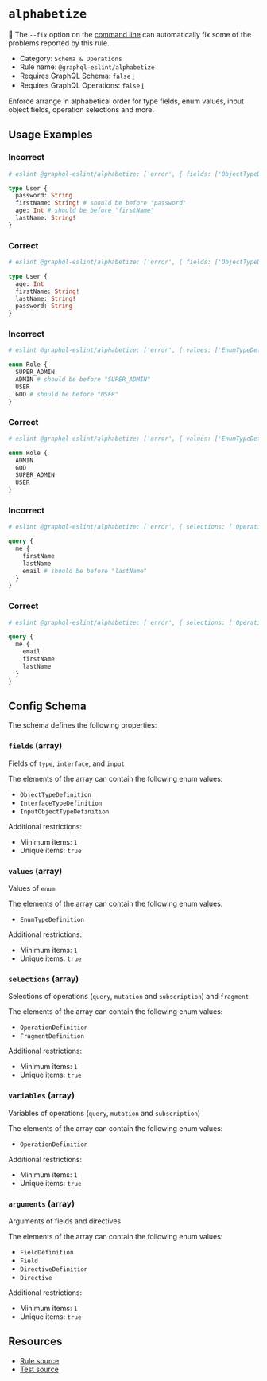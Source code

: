 # `alphabetize`

🔧 The `--fix` option on the [command line](https://eslint.org/docs/user-guide/command-line-interface#--fix) can automatically fix some of the problems reported by this rule.

- Category: `Schema & Operations`
- Rule name: `@graphql-eslint/alphabetize`
- Requires GraphQL Schema: `false` [ℹ️](../../README.md#extended-linting-rules-with-graphql-schema)
- Requires GraphQL Operations: `false` [ℹ️](../../README.md#extended-linting-rules-with-siblings-operations)

Enforce arrange in alphabetical order for type fields, enum values, input object fields, operation selections and more.

## Usage Examples

### Incorrect

```graphql
# eslint @graphql-eslint/alphabetize: ['error', { fields: ['ObjectTypeDefinition'] }]

type User {
  password: String
  firstName: String! # should be before "password"
  age: Int # should be before "firstName"
  lastName: String!
}
```

### Correct

```graphql
# eslint @graphql-eslint/alphabetize: ['error', { fields: ['ObjectTypeDefinition'] }]

type User {
  age: Int
  firstName: String!
  lastName: String!
  password: String
}
```

### Incorrect

```graphql
# eslint @graphql-eslint/alphabetize: ['error', { values: ['EnumTypeDefinition'] }]

enum Role {
  SUPER_ADMIN
  ADMIN # should be before "SUPER_ADMIN"
  USER
  GOD # should be before "USER"
}
```

### Correct

```graphql
# eslint @graphql-eslint/alphabetize: ['error', { values: ['EnumTypeDefinition'] }]

enum Role {
  ADMIN
  GOD
  SUPER_ADMIN
  USER
}
```

### Incorrect

```graphql
# eslint @graphql-eslint/alphabetize: ['error', { selections: ['OperationDefinition'] }]

query {
  me {
    firstName
    lastName
    email # should be before "lastName"
  }
}
```

### Correct

```graphql
# eslint @graphql-eslint/alphabetize: ['error', { selections: ['OperationDefinition'] }]

query {
  me {
    email
    firstName
    lastName
  }
}
```

## Config Schema

The schema defines the following properties:

### `fields` (array)

Fields of `type`, `interface`, and `input`

The elements of the array can contain the following enum values:

- `ObjectTypeDefinition`
- `InterfaceTypeDefinition`
- `InputObjectTypeDefinition`

Additional restrictions:

* Minimum items: `1`
* Unique items: `true`

### `values` (array)

Values of `enum`

The elements of the array can contain the following enum values:

- `EnumTypeDefinition`

Additional restrictions:

* Minimum items: `1`
* Unique items: `true`

### `selections` (array)

Selections of operations (`query`, `mutation` and `subscription`) and `fragment`

The elements of the array can contain the following enum values:

- `OperationDefinition`
- `FragmentDefinition`

Additional restrictions:

* Minimum items: `1`
* Unique items: `true`

### `variables` (array)

Variables of operations (`query`, `mutation` and `subscription`)

The elements of the array can contain the following enum values:

- `OperationDefinition`

Additional restrictions:

* Minimum items: `1`
* Unique items: `true`

### `arguments` (array)

Arguments of fields and directives

The elements of the array can contain the following enum values:

- `FieldDefinition`
- `Field`
- `DirectiveDefinition`
- `Directive`

Additional restrictions:

* Minimum items: `1`
* Unique items: `true`

## Resources

- [Rule source](../../packages/plugin/src/rules/alphabetize.ts)
- [Test source](../../packages/plugin/tests/alphabetize.spec.ts)
